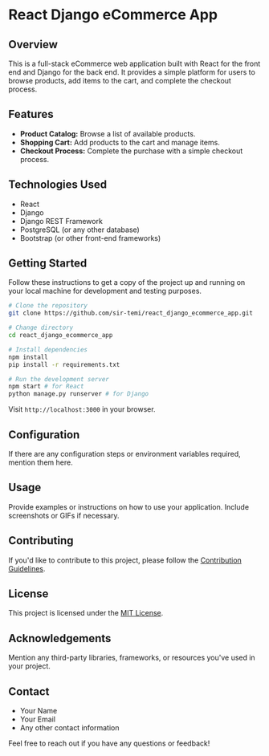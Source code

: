 # React Django eCommerce App

## Overview

This is a full-stack eCommerce web application built with React for the front end and Django for the back end. It provides a simple platform for users to browse products, add items to the cart, and complete the checkout process.

## Features

- **Product Catalog:** Browse a list of available products.
- **Shopping Cart:** Add products to the cart and manage items.
- **Checkout Process:** Complete the purchase with a simple checkout process.

## Technologies Used

- React
- Django
- Django REST Framework
- PostgreSQL (or any other database)
- Bootstrap (or other front-end frameworks)

## Getting Started

Follow these instructions to get a copy of the project up and running on your local machine for development and testing purposes.

```bash
# Clone the repository
git clone https://github.com/sir-temi/react_django_ecommerce_app.git

# Change directory
cd react_django_ecommerce_app

# Install dependencies
npm install
pip install -r requirements.txt

# Run the development server
npm start # for React
python manage.py runserver # for Django
```

Visit `http://localhost:3000` in your browser.

## Configuration

If there are any configuration steps or environment variables required, mention them here.

## Usage

Provide examples or instructions on how to use your application. Include screenshots or GIFs if necessary.

## Contributing

If you'd like to contribute to this project, please follow the [Contribution Guidelines](CONTRIBUTING.md).

## License

This project is licensed under the [MIT License](LICENSE).

## Acknowledgements

Mention any third-party libraries, frameworks, or resources you've used in your project.

## Contact

- Your Name
- Your Email
- Any other contact information

Feel free to reach out if you have any questions or feedback!

